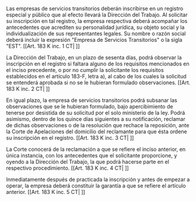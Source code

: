 Las empresas de servicios transitorios deberán inscribirse en un registro especial y público que al efecto llevará la Dirección del Trabajo. Al solicitar su inscripción en tal registro, la empresa respectiva deberá acompañar los antecedentes que acrediten su personalidad jurídica, su objeto social y la individualización de sus representantes legales. Su nombre o razón social deberá incluir la expresión "Empresa de Servicios Transitorios" o la sigla "EST". [[Art. 183 K inc. 1 CT| ]]

La Dirección del Trabajo, en un plazo de sesenta días, podrá observar la inscripción en el registro si faltara alguno de los requisitos mencionados en el inciso precedente, o por no cumplir la solicitante los requisitos establecidos en el artículo 183-F, letra a), al cabo de los cuales la solicitud se entenderá aprobada si no se le hubieran formulado observaciones. [[Art. 183 K inc. 2 CT| ]]

En igual plazo, la empresa de servicios transitorios podrá subsanar las observaciones que se le hubieran formulado, bajo apercibimiento de tenerse por desistida de su solicitud por el solo ministerio de la ley. Podrá asimismo, dentro de los quince días siguientes a su notificación, reclamar de dichas observaciones o de la resolución que rechace la reposición, ante la Corte de Apelaciones del domicilio del reclamante para que ésta ordene su inscripción en el registro. [[Art. 183 K inc. 3 CT| ]]

La Corte conocerá de la reclamación a que se refiere el inciso anterior, en única instancia, con los antecedentes que el solicitante proporcione, y oyendo a la Dirección del Trabajo, la que podrá hacerse parte en el respectivo procedimiento. [[Art. 183 K inc. 4 CT| ]]

Inmediatamente después de practicada la inscripción y antes de empezar a operar, la empresa deberá constituir la garantía a que se refiere el artículo anterior. [[Art. 183 K inc. 5 CT| ]]